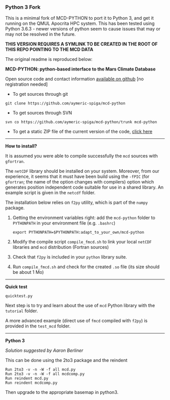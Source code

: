### Python 3 Fork

This is a minimal fork of MCD-PYTHON to port it to Python 3, and get it running on the QMUL Apocrita HPC system. This has been tested using Python 3.6.3 - newer versions of python seem to cause issues that may or may not be resolved in the future.

**THIS VERSION REQUIRES A SYMLINK TO BE CREATED IN THE ROOT OF THIS REPO POINTING TO THE MCD DATA**

The original readme is reproduced below:

**MCD-PYTHON: python-based interface to the Mars Climate Database**

Open source code and contact information [available on github](https://github.com/aymeric-spiga) [no registration needed]

* To get sources through git
~~~
git clone https://github.com/aymeric-spiga/mcd-python
~~~

* To get sources through SVN
~~~
svn co https://github.com/aymeric-spiga/mcd-python/trunk mcd-python
~~~

* To get a static ZIP file of the current version of the code,
[click here](https://github.com/aymeric-spiga/mcd-python/archive/master.zip)

----

**How to install?**

It is assumed you were able to compile successfully the `mcd` sources with `gfortran`.

The `netCDF` library should be installed on your system.
Moreover, from our experience, it seems that it must have been build
using the `-fPIC` (for `gfortran`; the name of the option changes with compilers)
option which generates position independent code suitable for use in a shared library.
An example script is given in the `netcdf` folder.

The installation below relies on `f2py` utility, which is part of the `numpy` package.

 1. Getting the environment variables right: add the `mcd-python` folder to `PYTHONPATH` in your environment file (e.g. `.bashrc`)

        export PYTHONPATH=$PYTHONPATH:adapt_to_your_own/mcd-python

 2. Modify the compile script `compile_fmcd.sh` to link your local `netCDF` libraries and `mcd` distribution (Fortran sources)

 3. Check that `f2py` is included in your `python` library suite.

 4. Run `compile_fmcd.sh` and check for the created `.so` file (its size should be about 1 Mo)

----

**Quick test**

~~~
quicktest.py
~~~

Next step is to try and learn about the use of `mcd` Python library with the `tutorial` folder.

A more advanced example (direct use of `fmcd` compiled with `f2py`) is provided in the `test_mcd` folder.

----

**Python 3**

*Solution suggested by Aaron Berliner*

This can be done using the 2to3 package and the reindent

    Run 2to3 -v -n -W -f all mcd.py
    Run 2to3 -v -n -W -f all mcdcomp.py
    Run reindent mcd.py
    Run reindent mcdcomp.py

Then upgrade to the appropriate basemap in python3.
